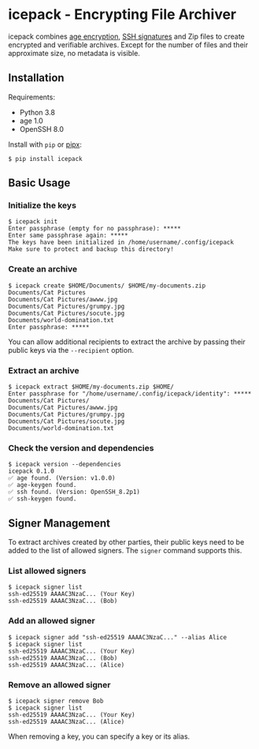 # icepack - Encrypting File Archiver

icepack combines [age encryption][], [SSH signatures][] and Zip files to create
encrypted and verifiable archives. Except for the number of files and their
approximate size, no metadata is visible.

[age encryption]: https://age-encryption.org/
[ssh signatures]: https://www.agwa.name/blog/post/ssh_signatures

## Installation

Requirements:

- Python 3.8
- age 1.0
- OpenSSH 8.0

Install with `pip` or [pipx][]:

```
$ pip install icepack
```

[pipx]: https://pypa.github.io/pipx/

## Basic Usage

### Initialize the keys

```
$ icepack init
Enter passphrase (empty for no passphrase): *****
Enter same passphrase again: *****
The keys have been initialized in /home/username/.config/icepack
Make sure to protect and backup this directory!
```

### Create an archive

```
$ icepack create $HOME/Documents/ $HOME/my-documents.zip
Documents/Cat Pictures
Documents/Cat Pictures/awww.jpg
Documents/Cat Pictures/grumpy.jpg
Documents/Cat Pictures/socute.jpg
Documents/world-domination.txt
Enter passphrase: *****
```

You can allow additional recipients to extract the archive by passing their
public keys via the `--recipient` option.

### Extract an archive

```
$ icepack extract $HOME/my-documents.zip $HOME/
Enter passphrase for "/home/username/.config/icepack/identity": *****
Documents/Cat Pictures/
Documents/Cat Pictures/awww.jpg
Documents/Cat Pictures/grumpy.jpg
Documents/Cat Pictures/socute.jpg
Documents/world-domination.txt
```

### Check the version and dependencies

```
$ icepack version --dependencies
icepack 0.1.0
✅ age found. (Version: v1.0.0)
✅ age-keygen found.
✅ ssh found. (Version: OpenSSH_8.2p1)
✅ ssh-keygen found.
```

## Signer Management

To extract archives created by other parties, their public keys need to be
added to the list of allowed signers. The `signer` command supports this.

### List allowed signers

```
$ icepack signer list
ssh-ed25519 AAAAC3NzaC... (Your Key)
ssh-ed25519 AAAAC3NzaC... (Bob)
```

### Add an allowed signer

```
$ icepack signer add "ssh-ed25519 AAAAC3NzaC..." --alias Alice
$ icepack signer list
ssh-ed25519 AAAAC3NzaC... (Your Key)
ssh-ed25519 AAAAC3NzaC... (Bob)
ssh-ed25519 AAAAC3NzaC... (Alice)
```

### Remove an allowed signer

```
$ icepack signer remove Bob
$ icepack signer list
ssh-ed25519 AAAAC3NzaC... (Your Key)
ssh-ed25519 AAAAC3NzaC... (Alice)
```

When removing a key, you can specify a key or its alias.
